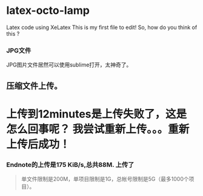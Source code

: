 # latex-octo-lamp
Latex code using XeLatex
This is my first file to edit!
So, how do you think of this ?

### JPG文件
JPG图片文件居然可以使用sublime打开，太神奇了。	

## 压缩文件上传。
上传到12minutes是上传失败了，这是怎么回事呢？	
我尝试重新上传。。。重新上传后成功！
=======
### Endnote的上传是175 KiB/s,总共88M. 上传了
> 单文件限制是200M，单项目限制是1G，总帐号限制是5G（最多1000个项目）。

